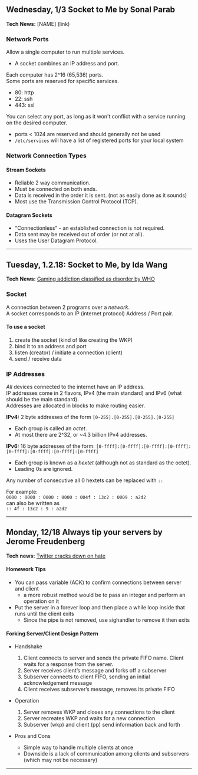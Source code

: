 ## Wednesday, 1/3 Socket to Me by Sonal Parab

**Tech News:** [NAME] (link)

### Network Ports  
Allow a single computer to run multiple services.  
* A socket combines an IP address and port.  
  
Each computer has 2^16 (65,536) ports.   
Some ports are reserved for specific services.
* 80: http  
* 22: ssh  
* 443: ssl

You can select any port, as long as it won't conflict with a service running on the desired computer.   
* ports < 1024 are reserved and should generally not be used
* `/etc/services` will have a list of registered ports for your local system

### Network Connection Types

#### Stream Sockets  
* Reliable 2 way communication.  
* Must be connected on both ends.  
* Data is received in the order it is sent. (not as easily done as it sounds)  
* Most use the Transmission Control Protocol (TCP).  

#### Datagram Sockets  
* "Connectionless" - an established connection is not required.  
* Data sent may be received out of order (or not at all).  
* Uses the User Datagram Protocol.    

---
## Tuesday, 1.2.18: Socket to Me, by Ida Wang

**Tech News:** [Gaming addiction classified as disorder by WHO](http://www.bbc.com/news/technology-42541404)

### Socket
A connection between 2 programs over a *network*.  
A socket corresponds to an IP (internet protocol) Address / Port pair.

#### To use a socket
1. create the socket (kind of like creating the WKP)
2. bind it to an address and port
3. listen (creator) / initiate a connection (client)
4. send / receive data

### IP Addresses
*All* devices connected to the internet have an IP address.  
IP addresses come in 2 flavors, IPv4 (the main standard) and IPv6 (what should be the main standard).  
Addresses are allocated in blocks to make routing easier.

**IPv4:** 2 byte addresses of the form `[0-255].[0-255].[0-255].[0-255]`  
- Each group is called an *octet*.  
- At most there are 2^32, or ~4.3 billion IPv4 addresses.

**IPv6:** 16 byte addresses of the form: `[0-ffff]:[0-ffff]:[0-ffff]:[0-ffff]:[0-ffff]:[0-ffff]:[0-ffff]:[0-ffff]`  
- Each group is known as a *hextet* (although not as standard as the octet).  
- Leading 0s are ignored.  

Any number of consecutive all 0 hextets can be replaced with `::`

For example:  
`0000 : 0000 : 0000 : 0000 : 004f : 13c2 : 0009 : a2d2`  
can also be written as  
`:: 4f : 13c2 : 9 : a2d2`

---
## Monday, 12/18 Always tip your servers by Jerome Freudenberg

**Tech news:** [Twitter cracks down on hate](https://www.washingtonpost.com/news/the-switch/wp/2017/12/18/twitter-purge-suspends-account-of-far-right-leader-who-was-retweeted-by-trump/?utm_term=.56ee6be9cd9b)

#### Homework Tips
* You can pass variable (ACK) to confirm connections between server and client
  * a more robust method would be to pass an integer and perform an operation on it
* Put the server in a forever loop and then place a while loop inside that runs until the client exits
  * Since the pipe is not removed, use sighandler to remove it then exits

#### Forking Server/Client Design Pattern
* Handshake
  1) Client connects to server and sends the private FIFO name. Client waits for a response from the server.
  2) Server receives client’s message and forks off a subserver
  3) Subserver connects to client FIFO, sending an initial acknowledgement message
  4) Client receives subserver’s message, removes its private FIFO

* Operation
  1) Server removes WKP and closes any connections to the client
  2) Server recreates WKP and waits for a new connection
  3) Subserver (wkp) and client (pp) send information back and forth

* Pros and Cons
  * Simple way to handle multiple clients at once
  * Downside is a lack of communication among clients and subservers (which may not be necessary)


---